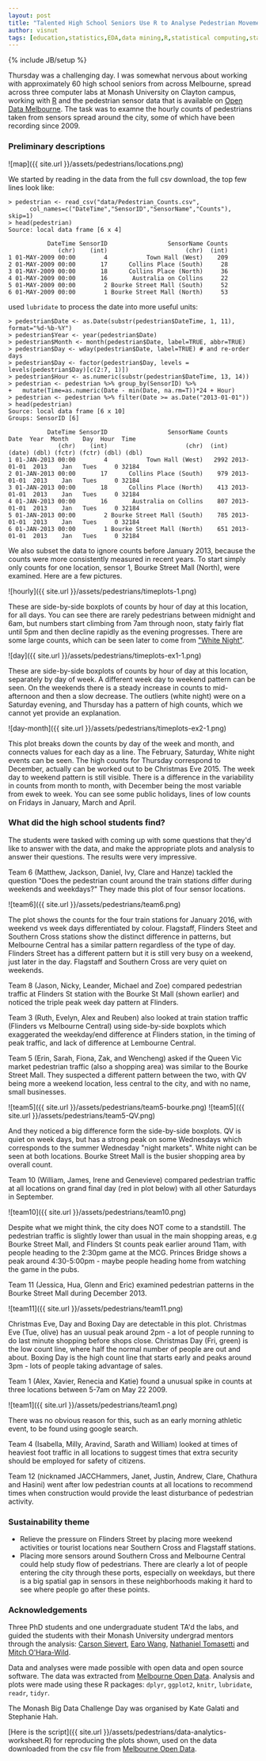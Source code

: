 ```yaml
---
layout: post
title: "Talented High School Seniors Use R to Analyse Pedestrian Movements in Melbourne"
author: visnut
tags: [education,statistics,EDA,data mining,R,statistical computing,statistical graphics,data wrangling]
---
```

{% include JB/setup %}

Thursday was a challenging day. I was somewhat nervous about working with approximately 60 high school seniors from across Melbourne, spread across three computer labs at Monash University on Clayton campus, working with [R](www.r-project.org) and the pedestrian sensor data that is available on [Open Data Melbourne](https://data.melbourne.vic.gov.au/Transport-Movement/Pedestrian-Counts/b2ak-trbp). The task was to examne the hourly counts of pedestrians taken from sensors spread around the city, some of which have been recording since 2009. 

### Preliminary descriptions

![map]({{ site.url }}/assets/pedestrians/locations.png)

We started by reading in the data from the full csv download, the top few lines look like:

```
> pedestrian <- read_csv("data/Pedestrian_Counts.csv",
      col_names=c("DateTime","SensorID","SensorName","Counts"), skip=1)
> head(pedestrian)
Source: local data frame [6 x 4]

           DateTime SensorID                 SensorName Counts
              (chr)    (int)                      (chr)  (int)
1 01-MAY-2009 00:00        4           Town Hall (West)    209
2 01-MAY-2009 00:00       17      Collins Place (South)     28
3 01-MAY-2009 00:00       18      Collins Place (North)     36
4 01-MAY-2009 00:00       16       Australia on Collins     22
5 01-MAY-2009 00:00        2 Bourke Street Mall (South)     52
6 01-MAY-2009 00:00        1 Bourke Street Mall (North)     53

```

used `lubridate` to process the date into more useful units:

```
> pedestrian$Date <- as.Date(substr(pedestrian$DateTime, 1, 11), format="%d-%b-%Y")
> pedestrian$Year <- year(pedestrian$Date)
> pedestrian$Month <- month(pedestrian$Date, label=TRUE, abbr=TRUE)
> pedestrian$Day <- wday(pedestrian$Date, label=TRUE) # and re-order days
> pedestrian$Day <- factor(pedestrian$Day, levels = levels(pedestrian$Day)[c(2:7, 1)])
> pedestrian$Hour <- as.numeric(substr(pedestrian$DateTime, 13, 14))
> pedestrian <- pedestrian %>% group_by(SensorID) %>% 
+   mutate(Time=as.numeric(Date - min(Date, na.rm=T))*24 + Hour)
> pedestrian <- pedestrian %>% filter(Date >= as.Date("2013-01-01"))
> head(pedestrian)
Source: local data frame [6 x 10]
Groups: SensorID [6]

           DateTime SensorID                 SensorName Counts       Date  Year  Month    Day  Hour  Time
              (chr)    (int)                      (chr)  (int)     (date) (dbl) (fctr) (fctr) (dbl) (dbl)
1 01-JAN-2013 00:00        4           Town Hall (West)   2992 2013-01-01  2013    Jan   Tues     0 32184
2 01-JAN-2013 00:00       17      Collins Place (South)    979 2013-01-01  2013    Jan   Tues     0 32184
3 01-JAN-2013 00:00       18      Collins Place (North)    413 2013-01-01  2013    Jan   Tues     0 32184
4 01-JAN-2013 00:00       16       Australia on Collins    807 2013-01-01  2013    Jan   Tues     0 32184
5 01-JAN-2013 00:00        2 Bourke Street Mall (South)    785 2013-01-01  2013    Jan   Tues     0 32184
6 01-JAN-2013 00:00        1 Bourke Street Mall (North)    651 2013-01-01  2013    Jan   Tues     0 32184

```

We also subset the data to ignore counts before January 2013, because the counts were more consistently measured in recent years. To start simply only counts for one location, sensor 1, Bourke Street Mall (North), were examined. Here are a few pictures. 

![hourly]({{ site.url }}/assets/pedestrians/timeplots-1.png)

These are side-by-side boxplots of counts by hour of day at this location, for all days. You can see there are rarely pedestrians between midnight and 6am, but numbers start climbing from 7am through noon, staty fairly flat until 5pm and then decline rapidly as the evening progresses. There are some large counts, which can be seen later to come from ["White Night"](http://whitenightmelbourne.com.au).

![day]({{ site.url }}/assets/pedestrians/timeplots-ex1-1.png)

These are side-by-side boxplots of counts by hour of day at this location, separately by day of week. A different week day to weekend pattern can be seen. On the weekends there is a steady increase  in counts to mid-afternoon and then a slow decrease. The outliers (white night) were on a Saturday evening, and Thursday has a pattern of high counts, which we cannot yet provide an explanation.

![day-month]({{ site.url }}/assets/pedestrians/timeplots-ex2-1.png)

This plot breaks down the counts by day of the week and month, and connects values for each day as a line. The February, Saturday, White night events can be seen. The high counts for Thursday correspond to December, actually can be worked out to be Christmas Eve 2015. The week day to weekend pattern is still visible. There is a difference in the variability in counts from month to month, with December being the most variable from ewek to week. You can see some public holidays, lines of low counts on Fridays in January, March and April. 

### What did the high school students find?

The students were tasked with coming up with some questions that they'd like to answer with the data, and make the appropriate plots and analysis to answer their questions. The results were very impressive.

Team 6 (Matthew, Jackson, Daniel, Ivy, Clare and Hanze) tackled the question "Does the pedestrian count around the train stations differ during weekends and weekdays?" They made this plot of four sensor locations. 

![team6]({{ site.url }}/assets/pedestrians/team6.png)

The plot shows the counts for the four train stations for January 2016, with weekend vs week days differentiated by colour.  Flagstaff, Flinders Steet and Southern Cross stations show the distinct difference in patterns, but Melbourne Central has a similar pattern regardless of the type of day. Flinders Street has a different pattern but it is still very busy on a weekend, just later in the day. Flagstaff and Southern Cross are very quiet on weekends. 

Team 8 (Jason, Nicky, Leander, Michael and Zoe) compared pedestrian traffic at Flinders St station with the Bourke St Mall (shown earlier) and noticed the triple peak week day pattern at Flinders. 

Team 3 (Ruth, Evelyn, Alex and Reuben) also looked at train station traffic (Flinders vs Melbourne Central) using side-by-side boxplots which exaggerated the weekday/end difference at Flinders station, in the timing of peak traffic, and lack of difference at Lembourne Central. 

Team 5 (Erin, Sarah, Fiona, Zak, and Wencheng) asked if the Queen Vic market pedestrian traffic (also a shopping area) was similar to the Bourke Street Mall. They suspected a different pattern between the two, with QV being more a weekend location, less central to the city, and with no name, small businesses. 

![team5]({{ site.url }}/assets/pedestrians/team5-bourke.png)
![team5]({{ site.url }}/assets/pedestrians/team5-QV.png)

And they noticed a big difference form the side-by-side boxplots. QV is quiet on week days, but has a strong peak on some Wednesdays which corresponds to the summer Wednesday "night markets". White night can be seen at both locations. Bourke Street Mall is the busier shopping area by overall count. 

Team 10 (William, James, Irene and Genevieve) compared pedestrian traffic at all locations on grand final day (red in plot below) with all other Saturdays in September. 

![team10]({{ site.url }}/assets/pedestrians/team10.png)

Despite what we might think, the city does NOT come to a standstill. The pedestrian traffic is slightly lower than usual in the main shopping areas, e.g Bourke Street Mall, and Flinders St counts peak earlier around 11am, with people heading to the 2:30pm game at the MCG. Princes Bridge shows a peak around 4:30-5:00pm - maybe people heading home from watching the game in the pubs. 

Team 11 (Jessica, Hua, Glenn and Eric) examined pedestrian patterns in the Bourke Street Mall during December 2013. 

![team11]({{ site.url }}/assets/pedestrians/team11.png)

Christmas Eve, Day and Boxing Day are detectable in this plot. Christmas Eve (Tue, olive) has an uusual peak around 2pm - a lot of people running to do last minute shopping before shops close. Christmas Day (Fri, green) is the low count line, where half the normal number of people are out and about. Boxing Day is the high count line that starts early and peaks around 3pm - lots of people taking advantage of sales. 

Team 1 (Alex, Xavier, Renecia and Katie) found a unusual spike in counts at three locations between 5-7am on May 22 2009. 

![team1]({{ site.url }}/assets/pedestrians/team1.png)

There was no obvious reason for this, such as an early morning athletic event, to be found using google search. 

Team 4 (Isabella, Milly, Aravind, Sarath and William) looked at times of heaviest foot traffic in all locations to suggest times that extra security should be employed for safety of citizens. 

Team 12 (nicknamed JACCHammers, Janet, Justin, Andrew, Clare, Chathura and Hasini) went after low pedestrian counts at all locations to recommend times when construction would provide the least disturbance of pedestrian activity. 

### Sustainability theme

- Relieve the pressure on Flinders Street by placing more weekend activities or tourist locations near Southern Cross and Flagstaff stations. 
- Placing more sensors around Southern Cross and Melbourne Central could help study flow of pedestrians. There are clearly a lot of people entering the city through these ports, especially on weekdays, but there is a big spatial gap in sensors in these neighborhoods making it hard to see where people go after these points.

### Acknowledgements

Three PhD students and one undergraduate student TA'd the labs, and guided the students with their Monash University undergrad mentors through the analysis: [Carson Sievert](http://cpsievert.github.io), [Earo Wang](https://github.com/earowang), [Nathaniel Tomasetti](https://github.com/ntomasetti) and [Mitch O'Hara-Wild](https://github.com/mitchelloharawild).

Data and analyses were made possible with open data and open source software. The data was extracted from [Melbourne Open Data](https://data.melbourne.vic.gov.au/Transport-Movement/Pedestrian-Counts/b2ak-trbp). Analysis and plots were made using these R packages: `dplyr`, `ggplot2`, `knitr`, `lubridate`, `readr`, `tidyr`.

The Monash Big Data Challenge Day was organised by Kate Galati and Stephanie Hah. 

[Here is the script]({{ site.url }}/assets/pedestrians/data-analytics-worksheet.R)  for reproducing the plots shown, used on the data downloaded from the csv file from  [Melbourne Open Data](https://data.melbourne.vic.gov.au/Transport-Movement/Pedestrian-Counts/b2ak-trbp).
